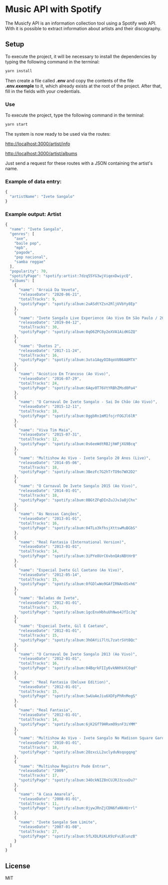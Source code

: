 # Music API with Spotify

The Musicfy API is an information collection tool using a Spotify web API. With it is possible to extract information about artists and their discography.

## Setup

To execute the project, it will be necessary to install the dependencies by typing the following command in the terminal:

```bash
yarn install
```

Then create a file called **.env** and copy the contents of the file **.env.exemple** to it, which already exists at the root of the project. After that, fill in the fields with your credentials.

### Use

To execute the project, type the following command in the terminal:

```bash
yarn start
```

The system is now ready to be used via the routes:

[http://localhost:3000/artist/info](http://localhost:3000/artist/info)

[http://localhost:3000/artist/albums](http://localhost:3000/artist/albums)

Just send a request for these routes with a JSON containing the artist's name.

### Example of data entry:

```javascript
{
  "artistName": "Ivete Sangalo"
}
```
### Example output: Artist

```javascript
{
  "name": "Ivete Sangalo",
  "genres": [
    "axe",
    "baile pop",
    "mpb",
    "pagode",
    "pop nacional",
    "samba reggae"
  ],
  "popularity": 70,
  "spotifyPage": "spotify:artist:7dzq55YG3wjViqexDwiycQ",
  "albums": [
    {
      "name": "Arraiá Da Veveta",
      "releaseDate": "2020-06-21",
      "totalTracks": 9,
      "spotifyPage": "spotify:album:2uASdtYZsn2RljUVbYy8Ep"
    },
    {
      "name": "Ivete Sangalo Live Experience (Ao Vivo Em São Paulo / 2018)",
      "releaseDate": "2019-04-12",
      "totalTracks": 30,
      "spotifyPage": "spotify:album:0qO6ZPC8y2eXVA1AidKGZQ"
    },
    {
      "name": "Duetos 2",
      "releaseDate": "2017-11-24",
      "totalTracks": 16,
      "spotifyPage": "spotify:album:3uta1AqyOI8qoVUB6A8MTX"
    },
    {
      "name": "Acústico Em Trancoso (Ao Vivo)",
      "releaseDate": "2016-07-29",
      "totalTracks": 24,
      "spotifyPage": "spotify:album:6Aqv0T76VtYRBhZMsd0Pa4"
    },
    {
      "name": "O Carnaval De Ivete Sangalo - Sai Do Chão (Ao Vivo)",
      "releaseDate": "2015-12-11",
      "totalTracks": 18,
      "spotifyPage": "spotify:album:0ggbRn1mM1fojrFOGJl6lR"
    },
    {
      "name": "Viva Tim Maia",
      "releaseDate": "2015-07-31",
      "totalTracks": 12,
      "spotifyPage": "spotify:album:0s6eeWdtRBJjhWFjXG9Bcq"
    },
    {
      "name": "Multishow Ao Vivo - Ivete Sangalo 20 Anos (Live)",
      "releaseDate": "2014-05-06",
      "totalTracks": 18,
      "spotifyPage": "spotify:album:3BezFc7G2hTrTO9o7WX2D2"
    },
    {
      "name": "O Carnaval De Ivete Sangalo 2015 (Ao Vivo)",
      "releaseDate": "2014-01-01",
      "totalTracks": 18,
      "spotifyPage": "spotify:album:0BGtZFqDInZuJJvJa8jChx"
    },
    {
      "name": "As Nossas Canções",
      "releaseDate": "2013-01-01",
      "totalTracks": 16,
      "spotifyPage": "spotify:album:04TLo3kfhsjXttswMuBGbS"
    },
    {
      "name": "Real Fantasia (International Version)",
      "releaseDate": "2013-01-01",
      "totalTracks": 14,
      "spotifyPage": "spotify:album:3iPYe8UrC6vbnQAsNBtHr0"
    },
    {
      "name": "Especial Ivete Gil Caetano (Ao Vivo)",
      "releaseDate": "2012-05-14",
      "totalTracks": 15,
      "spotifyPage": "spotify:album:0fGDlwWo9GAfIRNAnOSxh6"
    },
    {
      "name": "Baladas de Ivete",
      "releaseDate": "2012-01-01",
      "totalTracks": 15,
      "spotifyPage": "spotify:album:1gcEnxHbhuUhNwo4JfIcJq"
    },
    {
      "name": "Especial Ivete, Gil E Caetano",
      "releaseDate": "2012-01-01",
      "totalTracks": 15,
      "spotifyPage": "spotify:album:3hOAYii7ltL7zatrSVtBQc"
    },
    {
      "name": "O Carnaval De Ivete Sangalo 2013 (Ao Vivo)",
      "releaseDate": "2012-01-01",
      "totalTracks": 16,
      "spotifyPage": "spotify:album:04BqrkFIIy6vkNHhkXC6qd"
    },
    {
      "name": "Real Fantasia (Deluxe Edition)",
      "releaseDate": "2012-01-01",
      "totalTracks": 15,
      "spotifyPage": "spotify:album:5wUaAeJiu6XDFpPhRnMegS"
    },
    {
      "name": "Real Fantasia",
      "releaseDate": "2012-01-01",
      "totalTracks": 14,
      "spotifyPage": "spotify:album:6jK2GfT9HRxmO9snF3iYMM"
    },
    {
      "name": "Multishow Ao Vivo - Ivete Sangalo No Madison Square Garden (Ao Vivo No Madison Square Garden / 2010)",
      "releaseDate": "2010-01-01",
      "totalTracks": 18,
      "spotifyPage": "spotify:album:2OzxcLL2uclyduNsqogqng"
    },
    {
      "name": "Multishow Registro Pode Entrar",
      "releaseDate": "2009",
      "totalTracks": 17,
      "spotifyPage": "spotify:album:34OckNIZ8nCUJRJ3zxxDu7"
    },
    {
      "name": "A Casa Amarela",
      "releaseDate": "2008-01-01",
      "totalTracks": 11,
      "spotifyPage": "spotify:album:0jywJRnZjCDN6faNkHUrrl"
    },
    {
      "name": "Ivete Sangalo Sem Limite",
      "releaseDate": "2007-01-08",
      "totalTracks": 27,
      "spotifyPage": "spotify:album:5fLXDLRiKLK9zFvLBlunzB"
    }
  ]
}
```
## License

MIT
